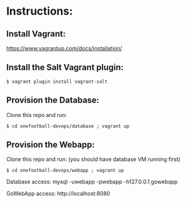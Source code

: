 # Instructions:

## Install Vagrant: 
https://www.vagrantup.com/docs/installation/


## Install the Salt Vagrant plugin:  
~~~
$ vagrant plugin install vagrant-salt
~~~


## Provision the Database: 
Clone this repo and run: 
~~~
$ cd onefootball-devops/database ; vagrant up
~~~


## Provision the Webapp:
Clone this repo and run: (you should have database VM running first)
~~~
$ cd onefootball-devops/webapp ; vagrant up 
~~~



Database access: mysql -uwebapp -pwebapp -h127.0.0.1 gowebapp

GoWebApp access: http://localhost:8080
